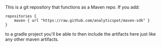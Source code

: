 This is a git repository that functions as a Maven repo. If you add:

```
repositories {
    maven { url "https://raw.github.com/analyticspot/maven-sdk" }
}
```

to a gradle project you'll be able to then include the artifacts here just like any other maven artifacts.
